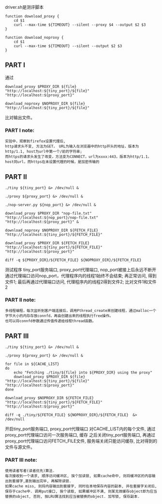 driver.sh是测评脚本
```
function download_proxy {
	cd $1
	curl --max-time ${TIMEOUT} --silent --proxy $4 --output $2 $3
}

function download_noproxy {
	cd $1
	curl --max-time ${TIMEOUT} --silent --output $2 $3 
}
```
## PART I
通过
```
download_proxy $PROXY_DIR ${file} "http://localhost:${tiny_port}/${file}" "http://localhost:${proxy_port}"

download_noproxy $NOPROXY_DIR ${file} "http://localhost:${tiny_port}/${file}"
```
比对输出文件。

### PART I note:
	实验中，观察到firefox设置代理后, 
	http请求头不变, 方法为GET， URL为输入在浏览器中的http开头的地址，版本为http/1.1, host为url中第一个/前的字符串;
	而https的请求头发生了改变，方法变为CONNECT，url为xxxx:443，版本为http/1.1，host同url，而https在未设置代理的时候，是加密传输的

## PART II
```
./tiny ${tiny_port} &> /dev/null &

./proxy ${proxy_port} &> /dev/null &

./nop-server.py ${nop_port} &> /dev/null &

download_proxy $PROXY_DIR "nop-file.txt" "http://localhost:${nop_port}/nop-file.txt" "http://localhost:${proxy_port}" &

download_noproxy $NOPROXY_DIR ${FETCH_FILE} "http://localhost:${tiny_port}/${FETCH_FILE}"

download_proxy $PROXY_DIR ${FETCH_FILE} "http://localhost:${tiny_port}/${FETCH_FILE}" "http://localhost:${proxy_port}"

diff -q ${PROXY_DIR}/${FETCH_FILE} ${NOPROXY_DIR}/${FETCH_FILE}
```
测试程序
	tiny_port服务端口, proxy_port代理端口, nop_port被接上后永远不断开
	通过代理端口访问nop_port，代理程序内的线程1始终不会结束;
	再正常访问, 得到文件1;
	最后再通过代理端口访问, 代理程序内的线程2得到文件2;
	比对文件1和文件2

### PART II note:
	多线程编程，每次监听到客户端连接后，调用Pthread_create来创建线程，通过malloc一个字节大小的内存存放connfd，再由创建出来的线程执行free操作。
	也可以将connfd参数通过传值传递给线程thread函数。



## PART III
```
./tiny ${tiny_port} &> /dev/null &

./proxy ${proxy_port} &> /dev/null &

for file in ${CACHE_LIST}
do
    echo "Fetching ./tiny/${file} into ${PROXY_DIR} using the proxy"
    download_proxy $PROXY_DIR ${file} "http://localhost:${tiny_port}/${file}" "http://localhost:${proxy_port}"
done

download_proxy $NOPROXY_DIR ${FETCH_FILE} "http://localhost:${tiny_port}/${FETCH_FILE}" "http://localhost:${proxy_port}"

diff -q ./tiny/${FETCH_FILE} ${NOPROXY_DIR}/${FETCH_FILE}  &> /dev/null
```
开启tiny_port服务端口, proxy_port代理端口
对CACHE_LIST内的每个文件, 通过proxy_port代理端口访问一次服务端口, 缓存
之后关闭tiny_port服务端口,
再通过proxy_port代理端口访问FETCH_FILE文件, 服务端关闭只能访问缓存, 比对得到的文件与源文件。

### PART III note:
	使用读者写者(读者优先)算法. 
	每次接收到一个请求, 顺序访问缓冲区, 挨个加读锁, 如果cache命中, 则将缓冲区的内容输出到套接字,直到输出完毕, 再解除读锁.
	如果cache miss, 则将内容输出到套接字, 同时在本地保存内容的副本, 并在套接字关闭后, 保存于cache中. 调用put接口, 挨个读取, 如果缓冲区不满, 则某无效缓存object即为应当替换的object, 否则, 按LRU算法找到应当被替换的object. 加写锁, 保存副本.



